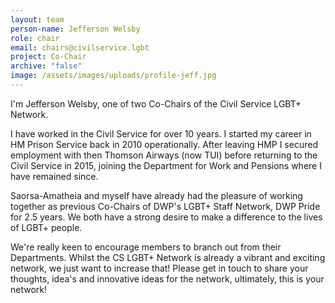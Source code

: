 ```yaml
---
layout: team
person-name: Jefferson Welsby
role: chair
email: chairs@civilservice.lgbt
project: Co-Chair
archive: "false"
image: /assets/images/uploads/profile-jeff.jpg
---
```

I'm Jefferson Welsby, one of two Co-Chairs of the Civil Service LGBT+ Network. 

I﻿ have worked in the Civil Service for over 10 years. I started my career in HM Prison Service back in 2010 operationally. After leaving HMP I secured employment with then Thomson Airways (now TUI) before returning to the Civil Service in 2015, joining the Department for Work and Pensions where I have remained since.

Saorsa-Amatheia and myself have already had the pleasure of working together as previous Co-Chairs of DWP's LGBT+ Staff Network, DWP Pride for 2.5 years. We both have a strong desire to make a difference to the lives of LGBT+ people.

W﻿e're really keen to encourage members to branch out from their Departments. Whilst the CS LGBT+ Network is already a vibrant and exciting network, we just want to increase that! Please get in touch to share your thoughts, idea's and innovative ideas for the network, ultimately, this is your network!
